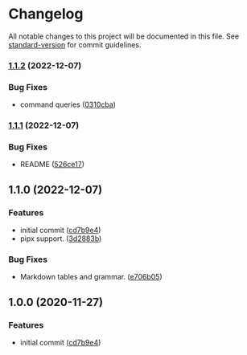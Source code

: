 # Changelog

All notable changes to this project will be documented in this file. See [standard-version](https://github.com/conventional-changelog/standard-version) for commit guidelines.

### [1.1.2](https://github.com/demartini/upmm.fish/compare/v1.1.1...v1.1.2) (2022-12-07)


### Bug Fixes

* command queries ([0310cba](https://github.com/demartini/upmm.fish/commit/0310cbae80dbc0f2ae570462737f2b9f1e768eb4))

### [1.1.1](https://github.com/demartini/upmm.fish/compare/v1.1.0...v1.1.1) (2022-12-07)


### Bug Fixes

* README ([526ce17](https://github.com/demartini/upmm.fish/commit/526ce175dd929c27cd4d0c09274a4e158a4174ac))

## 1.1.0 (2022-12-07)


### Features

* initial commit ([cd7b9e4](https://github.com/demartini/upmm.fish/commit/cd7b9e4f5fd9967fec4f9e3641385af5824c36f9))
* pipx support. ([3d2883b](https://github.com/demartini/upmm.fish/commit/3d2883ba88608ae3c74929e9d5e3cefa628d446b))


### Bug Fixes

* Markdown tables and grammar. ([e706b05](https://github.com/demartini/upmm.fish/commit/e706b05e4a9e87a980f958d6900a9d8418fc7ec1))

## 1.0.0 (2020-11-27)


### Features

* initial commit ([cd7b9e4](https://github.com/demartini/upmm.fish/commit/cd7b9e4f5fd9967fec4f9e3641385af5824c36f9))
